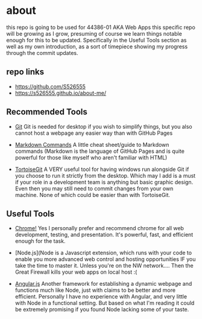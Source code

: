 # about
this repo is going to be used for 44386-01 AKA Web Apps this specific repo will be growing as I grow, presuming of course we learn things notable enough for this to be updated. Specifically in the Useful Tools section as well as my own introduction, as a sort of timepiece showing my progress through the commit updates. 
## repo links
- https://github.com/S526555
- https://s526555.github.io/about-me/
## Recommended Tools
- [Git](https://github.com/)
Git is needed for desktop if you wish to simplify things, but you also cannot host a webpage any easier way than with GitHub Pages

- [Markdown Commands](https://www.markdownguide.org/cheat-sheet/)
A little cheat sheet/guide to Markdown commands (Markdown is the language of GitHub Pages and is quite powerful for those like myself who aren't familiar with HTML)

- [TortoiseGit](https://tortoisegit.org/) A VERY useful tool for having windows run alongside Git if you choose to run it strictly from the desktop. Which may I add is a must if your role in a development team is anything but basic graphic design. Even then you may still need to commit changes from your own machine. None of which could be easier than with TortoiseGit.

## Useful Tools

- [Chrome!](https://www.google.com/chrome/?brand=CHBD&gclid=EAIaIQobChMI-83Zt6Gr5AIV85FbCh1f9gtfEAAYASAAEgJUqvD_BwE&gclsrc=aw.ds) Yes I personally prefer and recommend chrome for all web development, testing, and presentation. It's powerful, fast, and efficient enough for the task. 

- [Node.js](Node is a Javascript extension, which runs with your code to enable you more advanced web control and hosting opportunities IF you take the time to master it. Unless you're on the NW network.... Then the Great Firewall kills your web apps on local host :(

- [Angular.js](https://angularjs.org/) Another framework for establishing a dynamic webpage and functions much like Node, just with claims to be better and more efficient. Personally I have no experience with Angular, and very little with Node in a functional setting. But based on what I'm reading it could be extremely promising if you found Node lacking some of your taste.
